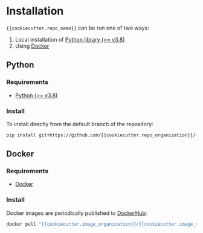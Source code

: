 # Installation

`{{cookiecutter.repo_name}}` can be run one of two ways:

1. Local installation of [Python library (>= v3.8)](https://conda.io/projects/conda/en/latest/user-guide/install/index.html)
2. Using [Docker](https://docs.docker.com/get-docker/)

## Python

### Requirements
- [Python (>= v3.8)](https://conda.io/projects/conda/en/latest/user-guide/install/index.html)


### Install
To install directly from the default branch of the repository:

```bash
pip install git+https://github.com/{{cookiecutter.repo_organization}}/{{cookiecutter.repo_name}}.git
```

## Docker

### Requirements

- [Docker](https://docs.docker.com/get-docker/)

### Install

Docker images are periodically published to [DockerHub](https://hub.docker.com/r/{{cookiecutter.image_organization}}/{{cookiecutter.image_name}}):

```bash
docker pull "{{cookiecutter.image_organization}}/{{cookiecutter.image_name}}:latest"
```
